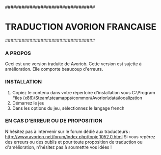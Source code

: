 #################################
# TRADUCTION AVORION FRANCAISE #
#################################

### A PROPOS ###
Ceci est une version traduite de Avoriob. 
Cette version est sujette à amélioration.
Elle comporte beaucoup d'erreurs.

### INSTALLATION ###
1. Copiez le contenu dans votre répertoire d'installation sous C:\Program Files (x86)\Steam\steamapps\common\Avorion\data\localization
2. Démarrez le jeu
3. Dans les options du jeu, sélectionnez le langage french

### EN CAS D'ERREUR OU DE PROPOSITION ###
N'hésitez pas à intervenir sur le forum dédié aux traducteurs : http://www.avorion.net/forum/index.php/topic,1052.0.html
Si vous repérez des erreurs ou des oublis et pour toute proposition de traduction ou d'amélioration, n'hésitez pas à soumettre vos idées !
